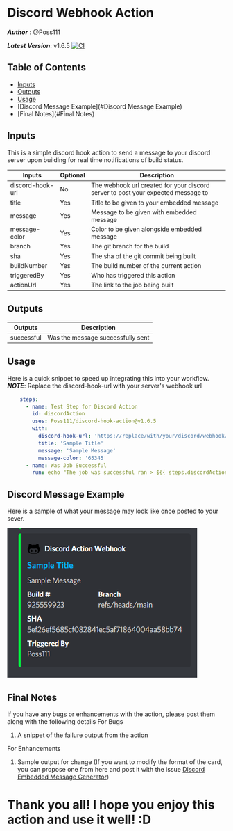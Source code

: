 # Discord Webhook Action

***Author***        : @Poss111

***Latest Version***: v1.6.5 [![CI](https://github.com/Poss111/discord-hook-action/actions/workflows/main.yml/badge.svg?branch=v1.6.5)](https://github.com/Poss111/discord-hook-action/actions/workflows/main.yml)

## Table of Contents
- [Inputs](#Inputs)  
- [Outputs](#Outputs)   
- [Usage](#Usage)   
- [Discord Message Example](#Discord Message Example)   
- [Final Notes](#Final Notes)   

## Inputs

<a id="Inputs"></a>

This is a simple discord hook action to send a message to your discord server upon building for real time notifications of build status.

| Inputs | Optional | Description |
| -------- | ----------- | ------ |
| discord-hook-url | No | The webhook url created for your discord server to post your expected message to |
| title | Yes | Title to be given to your embedded message |
| message | Yes | Message to be given with embedded message |
| message-color | Yes | Color to be given alongside embedded message |
| branch | Yes | The git branch for the build |
| sha | Yes | The sha of the git commit being built |
| buildNumber | Yes | The build number of the current action | 
| triggeredBy | Yes | Who has triggered this action |
| actionUrl | Yes | The link to the job being built |

## Outputs

<a id="Outputs"></a>

| Outputs | Description |
| -------- | ------ |
| successful | Was the message successfully sent |

## Usage

<a id="Usage"></a>

Here is a quick snippet to speed up integrating this into your workflow. ***NOTE***: Replace the discord-hook-url with your server's webhook url
```yaml
    steps:
      - name: Test Step for Discord Action
        id: discordAction
        uses: Poss111/discord-hook-action@v1.6.5
        with:
          discord-hook-url: 'https://replace/with/your/discord/webhook/url'
          title: 'Sample Title'
          message: 'Sample Message'
          message-color: '65345'
      - name: Was Job Successful
        run: echo "The job was successful ran > ${{ steps.discordAction.outputs.successful }}"
```


## Discord Message Example

<a id="Discord Message Example"></a>

Here is a sample of what your message may look like once posted to your sever.

![Sample Discord Embedded Message](SampleDiscordEmbeddedMessage.png)

## Final Notes

<a id="Final Notes"></a>

If you have any bugs or enhancements with the action, please post them along with the following details
For Bugs
1. A snippet of the failure output from the action

For Enhancements
1. Sample output for change (If you want to modify the format of the card, you can propose one from here and post it with the issue [Discord Embedded Message Generator](https://cog-creators.github.io/discord-embed-sandbox))


# Thank you all! I hope you enjoy this action and use it well! :D
